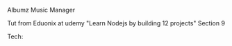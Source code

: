 Albumz Music Manager

Tut from Eduonix at udemy "Learn Nodejs by building 12 projects"
Section 9

Tech:

